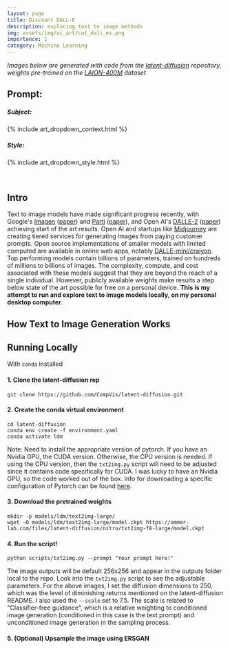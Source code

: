 ```yaml
---
layout: page
title: Discount DALL-E 
description: exploring text to image methods
img: assets/img/ai_art/cat_dali_ex.png
importance: 1
category: Machine Learning
---
```


*Images below are generated with code from the [latent-diffusion](https://github.com/CompVis/latent-diffusion) repository, weights pre-trained on the [LAION-400M](https://laion.ai/blog/laion-400-open-dataset/) dataset*

## __Prompt:__
##### *Subject*:  
{% include art_dropdown_context.html %}

##### *Style*:  
{% include art_dropdown_style.html %}

<div class="container">
<div class="row row-cols-4 no-gutters" id='ai_grid'>
</div>
</div>
<br>

## Intro

Text to image models have made significant progress recently, with Google's [Imagen](https://imagen.research.google/) ([paper](https://arxiv.org/abs/2205.11487)) and [Parti](https://parti.research.google/) ([paper](https://arxiv.org/abs/2206.10789)), and Open AI's [DALLE-2](https://openai.com/dall-e-2/) ([paper](https://arxiv.org/abs/2204.06125)) achieving start of the art results. Open AI and startups like [Midjourney](https://www.midjourney.com) are creating tiered services for generating images from paying customer prompts. Open source implementations of smaller models with limited computed are available in online web apps, notably [DALLE-mini/craiyon](https://www.craiyon.com/). Top performing models contain billions of parameters, trained on hundreds of millions to billions of images. The complexity, compute, and cost associated with these models suggest that they are beyond the reach of a single individual. However, publicly available weights make results a step below state of the art possible for free on a personal device.  __This is my attempt to run and explore text to image models locally, on my personal desktop computer__. 

## How Text to Image Generation Works



## Running Locally
With `conda` installed

#### 1. Clone the latent-diffusion rep
```
git clone https://github.com/CompVis/latent-diffusion.git
```

#### 2. Create the conda virtual environment
```
cd latent-diffusion
conda env create -f environment.yaml
conda activate ldm
```
Note: Need to install the appropriate version of pytorch. If you have an Nvidia GPU, the CUDA version. Otherwise, the CPU version is needed. If using the CPU version, then the `txt2img.py` script will need to be adjusted since it contains code specifically for CUDA. I was lucky to have an Nvidia GPU, so the code worked out of the box. Info for downloading a specific configuration of Pytorch can be found [here](https://pytorch.org/get-started/locally/).

#### 3. Download the pretrained weights
```
mkdir -p models/ldm/text2img-large/
wget -O models/ldm/text2img-large/model.ckpt https://ommer-lab.com/files/latent-diffusion/nitro/txt2img-f8-large/model.ckpt
```

#### 4. Run the script!
```
python scripts/txt2img.py --prompt "Your prompt here!"
```
The image outputs will be default 256x256 and appear in the outputs folder local to the repo. Look into the `txt2img.py` script to see the adjustable parameters. For the above images, I set the diffusion dimensions to 250, which was the level of diminishing returns mentioned on the latent-diffusion README. I also used the `--scale` set to 7.5. The scale is related to "Classifier-free guidance", which is a relative weighting to conditioned image generation (conditioned in this case is the text prompt) and unconditioned image generation in the sampling process. 

#### 5. (Optional) Upsample the image using ERSGAN



<script src="{{site.url}}/assets/js/populate_dropdown.js"></script>
